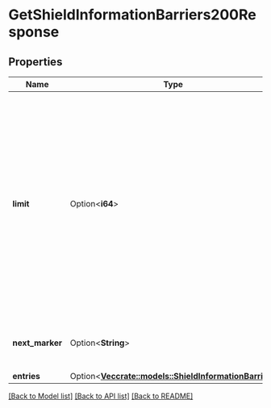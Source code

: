 # GetShieldInformationBarriers200Response

## Properties

Name | Type | Description | Notes
------------ | ------------- | ------------- | -------------
**limit** | Option<**i64**> | The limit that was used for these entries. This will be the same as the `limit` query parameter unless that value exceeded the maximum value allowed. The maximum value varies by API. | [optional]
**next_marker** | Option<**String**> | The marker for the start of the next page of results. | [optional]
**entries** | Option<[**Vec<crate::models::ShieldInformationBarrier>**](ShieldInformationBarrier.md)> |  | [optional]

[[Back to Model list]](../README.md#documentation-for-models) [[Back to API list]](../README.md#documentation-for-api-endpoints) [[Back to README]](../README.md)


